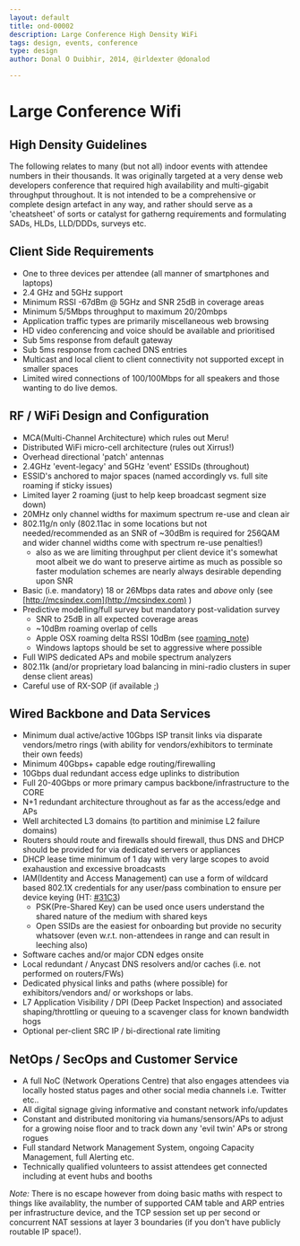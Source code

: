 ```yaml
---
layout: default
title: ond-00002
description: Large Conference High Density WiFi
tags: design, events, conference
type: design
author: Donal O Duibhir, 2014, @irldexter @donalod

---
```

# Large Conference Wifi

## High Density Guidelines

The following relates to many (but not all) indoor events with attendee numbers in their thousands. It was originally targeted at a very dense web developers conference that required high availability and multi-gigabit throughput throughout. It is not intended to be a comprehensive or complete design artefact in any way, and rather should serve as a 'cheatsheet' of sorts or catalyst for gatherng requirements and formulating SADs, HLDs, LLD/DDDs, surveys etc.

## Client Side Requirements
- One to three devices per attendee (all manner of smartphones and laptops)
- 2.4 GHz and 5GHz support
- Minimum RSSI -67dBm @ 5GHz and SNR 25dB in coverage areas
- Minimum 5/5Mbps throughput to maximum 20/20mbps
- Application traffic types are primarily miscellaneous web browsing
- HD video conferencing and voice should be available and prioritised
- Sub 5ms response from default gateway
- Sub 5ms response from cached DNS entries
- Multicast and local client to client connectivity not supported except in smaller spaces
- Limited wired connections of 100/100Mbps for all speakers and those wanting to do live demos.

## RF / WiFi Design and Configuration
- MCA(Multi-Channel Architecture) which rules out Meru!
- Distributed WiFi micro-cell architecture (rules out Xirrus!)
- Overhead directional 'patch' antennas
- 2.4GHz 'event-legacy' and 5GHz 'event' ESSIDs (throughout)
- ESSID's anchored to major spaces (named accordingly vs. full site roaming if sticky issues)
- Limited layer 2 roaming (just to help keep broadcast segment size down)
- 20MHz only channel widths for maximum spectrum re-use and clean air
- 802.11g/n only (802.11ac in some locations but not needed/recommended as an SNR of ~30dBm is required for 256QAM and wider channel widths come with spectrum re-use penalties!)
  * also as we are limiting throughput per client device it's somewhat moot albeit we do want to preserve airtime as much as possible so faster modulation schemes are nearly always desirable depending upon SNR
- Basic (i.e. mandatory) 18 or 26Mbps data rates and *above* only (see [http://mcsindex.com](http://mcsindex.com) )
- Predictive modelling/full survey but mandatory post-validation survey
  * SNR to 25dB in all expected coverage areas
  * ~10dBm roaming overlap of cells 
  * Apple OSX roaming delta RSSI 10dBm (see [roaming_note](https://gist.github.com/donalod/3e0885dcc5c786b8538e))
  * Windows laptops should be set to aggressive where possible
- Full WIPS dedicated APs and mobile spectrum analyzers
- 802.11k (and/or proprietary load balancing in mini-radio clusters in super dense client areas)
- Careful use of RX-SOP (if available ;)

## Wired Backbone and Data Services
- Minimum dual active/active 10Gbps ISP transit links via disparate vendors/metro rings (with ability for vendors/exhibitors to terminate their own feeds)
- Minimum 40Gbps+ capable edge routing/firewalling
- 10Gbps dual redundant access edge uplinks to distribution
- Full 20-40Gbps or more primary campus backbone/infrastructure to the CORE
- N+1 redundant architecture throughout as far as the access/edge and APs
- Well architected L3 domains (to partition and minimise L2 failure domains)
- Routers should route and firewalls should firewall, thus DNS and DHCP should be provided for via dedicated servers or appliances 
- DHCP lease time minimum of 1 day with very large scopes to avoid exahaustion and excessive broadcasts
- IAM(Identity and Access Management) can use a form of wildcard based 802.1X credentials for any user/pass combination to ensure per device keying (HT: [#31C3](http://events.ccc.de/congress/2014/wiki/Static:Network#WPA2_802.1X.2C_encryption))
  * PSK(Pre-Shared Key) can be used once users understand the shared nature of the medium with shared keys
  * Open SSIDs are the easiest for onboarding but provide no security whatsover (even w.r.t. non-attendees in range and can result in leeching also)
- Software caches and/or major CDN edges onsite
- Local redundant / Anycast DNS resolvers and/or caches (i.e. not performed on routers/FWs)
- Dedicated physical links and paths (where possible) for exhibitors/vendors and/ or workshops or labs.
- L7 Application Visibility / DPI (Deep Packet Inspection) and associated shaping/throttling or queuing to a scavenger class for known bandwidth hogs
- Optional per-client SRC IP / bi-directional rate limiting

## NetOps / SecOps and Customer Service
- A full NoC (Network Operations Centre) that also engages attendees via locally hosted status pages and other social media channels i.e. Twitter etc..
- All digital signage giving informative and constant network info/updates
- Constant and distributed monitoring via humans/sensors/APs to adjust for a growing noise floor and to track down any 'evil twin' APs or strong rogues
- Full standard Network Management System, ongoing Capacity Management, full Alerting etc.
- Technically qualified volunteers to assist attendees get connected including at event hubs and booths

*Note:* There is no escape however from doing basic maths with respect to things like availablity, the number of supported CAM table and ARP entries per infrastructure device, and the TCP session set up per second or concurrent NAT sessions at layer 3 boundaries (if you don't have publicly routable IP space!).